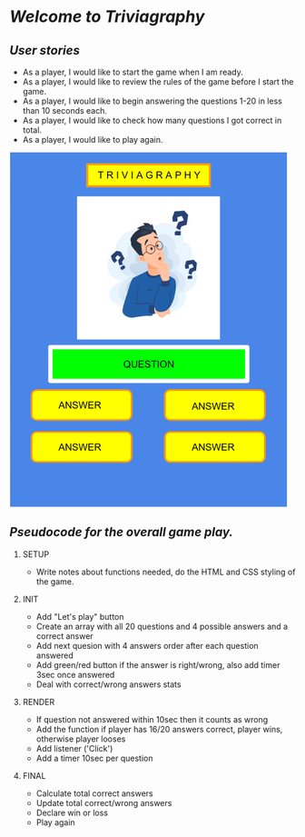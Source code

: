 # *Welcome to Triviagraphy*

## *User stories*
- As a player, I would like to start the game when I am ready.
- As a player, I would like to review the rules of the game before I start the game.
- As a player, I would like to begin answering the questions 1-20 in less than 10 seconds each.
- As a player, I would like to check how many questions I got correct in total.
- As a player, I would like to play again.

![Alt text](image.png)

## *Pseudocode for the overall game play.*

1. SETUP
    - Write notes about functions needed, do the HTML and CSS styling of the game.

2. INIT
    - Add "Let's play" button
    - Create an array with all 20 questions and 4 possible answers and a correct answer
    - Add next quesion with 4 answers order after each question answered
    - Add green/red button if the answer is right/wrong, also add timer 3sec once answered
    - Deal with correct/wrong answers stats

3.  RENDER
    - If question not answered within 10sec then it counts as wrong
    - Add the function if player has 16/20 answers correct, player wins, otherwise player looses
    - Add listener ('Click')
    - Add a timer 10sec per question

4.  FINAL
    - Calculate total correct answers
    - Update total correct/wrong answers
    - Declare win or loss
    - Play again
